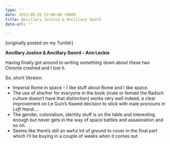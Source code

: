 ```yaml
---
type: ''
date: 2015-09-20 23:00:00 +0000
title: Ancillary Justice & Ancillary Sword
data-url: ''

---
```

\[originally posted on my Tumblr\]

**Ancillary Justice & Ancillary Sword – Ann Leckie**

Having finally got around to writing something down about these two Chrome crashed and I lost it.

So, short Version:

* Imperial Rome in space – I like stuff about Rome and I like space.
* The use of she/her for everyone in the book (male or female the Radsch culture doesn’t have that distinction) works very well indeed, a clear improvement on Le Guin’s flawed decision to stick with male pronouns in _Left Hand…_.
* The gender, colonialism, identity stuff is on the table and interesting enough but never gets in the way of space battles and assasination and so on.
* Seems like there’s still an awful lot of ground to cover in the final part which I’ll be buying in a couple of weeks when it comes out.